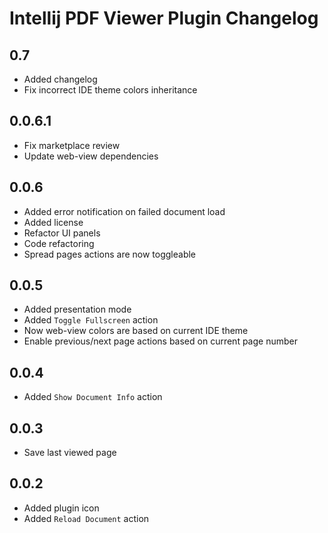 # Intellij PDF Viewer Plugin Changelog

## 0.7
- Added changelog
- Fix incorrect IDE theme colors inheritance

## 0.0.6.1
- Fix marketplace review
- Update web-view dependencies

## 0.0.6
- Added error notification on failed document load
- Added license
- Refactor UI panels
- Code refactoring
- Spread pages actions are now toggleable

## 0.0.5
- Added presentation mode
- Added `Toggle Fullscreen` action
- Now web-view colors are based on current IDE theme
- Enable previous/next page actions based on current page number

## 0.0.4
- Added `Show Document Info` action

## 0.0.3
- Save last viewed page

## 0.0.2
- Added plugin icon
- Added `Reload Document` action

